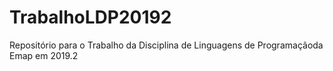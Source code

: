 # TrabalhoLDP20192
Repositório para o Trabalho da Disciplina de Linguagens de Programaçãoda Emap em 2019.2
